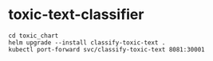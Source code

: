 # toxic-text-classifier

```shell
cd toxic_chart
helm upgrade --install classify-toxic-text .
kubectl port-forward svc/classify-toxic-text 8081:30001
```
